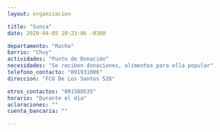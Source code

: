 ```yaml
---
layout: organizacion

title: "Sunca"
date: 2020-04-05 20:23:06 -0300

departamento: "Rocha"
barrio: "Chuy"
actividades: "Punto de Donación"
necesidades: "Se reciben donaciones, alimentos para olla popular"
telefono_contacto: "091931006"
direccion: "FCO De Los Santos 526"

otros_contactos: "091500535"
horario: "Durante el día"
aclaraciones: ""
cuenta_bancaria: ""

---
```

